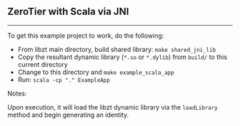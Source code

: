 ## ZeroTier with Scala via JNI
***

To get this example project to work, do the following:

- From libzt main directory, build shared library: `make shared_jni_lib`
- Copy the resultant dynamic library (`*.so` or `*.dylib`) from `build/` to this current directory
- Change to this directory and `make example_scala_app`
- Run: `scala -cp "." ExampleApp`


Notes:

Upon execution, it will load the libzt dynamic library via the `loadLibrary` method and begin generating an identity.